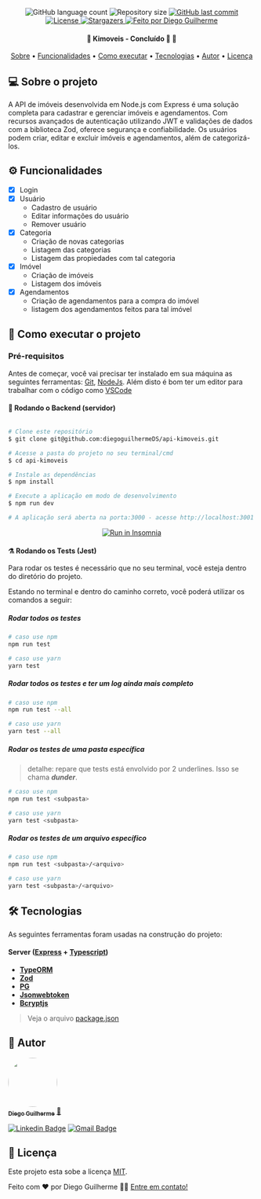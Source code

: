 <p align="center">
  <img alt="GitHub language count" src="https://img.shields.io/github/languages/count/diegoguilhermeDS/api-kimoveis?color=%2304D361">

  <img alt="Repository size" src="https://img.shields.io/github/repo-size/diegoguilhermeDS/api-kimoveis">

  <a href="https://github.com/diegoguilhermeDS/api-kimoveiso/commits/master">
    <img alt="GitHub last commit" src="https://img.shields.io/github/last-commit/diegoguilhermeDS/api-kimoveis">
  </a>
  
  <a href="https://github.com/diegoguilhermeDS/api-kimoveis/blob/main/LICENSE">
    <img alt="License" src="https://img.shields.io/badge/license-MIT-brightgreen">
  </a>
   
   <a href="https://github.com/diegoguilhermeDS/api-kimoveis/stargazers">
    <img alt="Stargazers" src="https://img.shields.io/github/stars/diegoguilhermeDS/api-kimoveis?style=social">
  </a>

  <a href="https://github.com/diegoguilhermeDS">
    <img alt="Feito por Diego Guilherme" src="https://img.shields.io/badge/feito%20por-DiegoGuilherme-%237519C1">
  </a>
</p>

<h4 align="center"> 
	🚧  Kimoveis - Concluído 🚀 🚧
</h4>

<p align="center">
 <a href="#-sobre-o-projeto">Sobre</a> •
 <a href="#-funcionalidades">Funcionalidades</a> •
 <a href="#-como-executar-o-projeto">Como executar</a> • 
 <a href="#-tecnologias">Tecnologias</a> • 
 <a href="#-autor">Autor</a> • 
 <a href="#user-content--licença">Licença</a>
</p>

## 💻 Sobre o projeto
A API de imóveis desenvolvida em Node.js com Express é uma solução completa para cadastrar e gerenciar imóveis e agendamentos. Com recursos avançados de autenticação utilizando JWT e validações de dados com a biblioteca Zod, oferece segurança e confiabilidade. Os usuários podem criar, editar e excluir imóveis e agendamentos, além de categorizá-los.

## ⚙️ Funcionalidades

- [x] Login
- [x] Usuário
    - Cadastro de usuário 
    - Editar informações do usuário
    - Remover usuário
- [x] Categoria
    - Criação de novas categorias
    - Listagem das categorias
    - Listagem das propiedades com tal categoria
- [x] Imóvel
  - Criação de imóveis
  - Listagem dos imóveis
- [x] Agendamentos
  - Criação de agendamentos para a compra do imóvel
  - listagem dos agendamentos feitos para tal imóvel


## 🚀 Como executar o projeto

### Pré-requisitos

Antes de começar, você vai precisar ter instalado em sua máquina as seguintes ferramentas:
[Git](https://git-scm.com/), [NodeJs](https://nodejs.org/en). 
Além disto é bom ter um editor para trabalhar com o código como [VSCode](https://code.visualstudio.com/)

#### 🎲 Rodando o Backend (servidor)

```bash

# Clone este repositório
$ git clone git@github.com:diegoguilhermeDS/api-kimoveis.git

# Acesse a pasta do projeto no seu terminal/cmd
$ cd api-kimoveis

# Instale as dependências
$ npm install

# Execute a aplicação em modo de desenvolvimento
$ npm run dev

# A aplicação será aberta na porta:3000 - acesse http://localhost:3001

```
<p align="center">
  <a href="https://insomnia.rest/run/?label=Kimoveis&uri=https%3A%2F%2Fgithub.com%2FdiegoguilhermeDS%2Fapi-kimoveis%2Fblob%2F2bee49eefffb3a1acb4c11bbb1eaa21411ebd260%2Finsomnia.json" target="_blank"><img src="https://insomnia.rest/images/run.svg" alt="Run in Insomnia"></a>
</p>

#### ⚗️ Rodando os Tests (Jest)

Para rodar os testes é necessário que no seu terminal, você esteja dentro do diretório do projeto.

Estando no terminal e dentro do caminho correto, você poderá utilizar os comandos a seguir:

##### Rodar todos os testes

```bash
# caso use npm
npm run test

# caso use yarn
yarn test
```

##### Rodar todos os testes e ter um log ainda mais completo

```bash
# caso use npm
npm run test --all

# caso use yarn
yarn test --all
```

##### Rodar os testes de uma pasta específica

> detalhe: repare que tests está envolvido por 2 underlines. Isso se chama ***dunder***.

```bash
# caso use npm
npm run test <subpasta>

# caso use yarn
yarn test <subpasta>
```

##### Rodar os testes de um arquivo específico

```bash
# caso use npm
npm run test <subpasta>/<arquivo>

# caso use yarn
yarn test <subpasta>/<arquivo>
```

## 🛠 Tecnologias

As seguintes ferramentas foram usadas na construção do projeto:

#### **Server** ([Express](https://expressjs.com/pt-br/) + [Typescript](https://www.typescriptlang.org/))

- **[TypeORM](https://typeorm.io/)**
- **[Zod](https://www.npmjs.com/package/zod)**
- **[PG](https://www.npmjs.com/package/pg)**
- **[Jsonwebtoken](https://www.npmjs.com/package/jsonwebtoken)**
- **[Bcryptjs](https://www.npmjs.com/package/bcryptjs)**

> Veja o arquivo [package.json](https://github.com/diegoguilhermeDS/api-kimoveis/blob/2bee49eefffb3a1acb4c11bbb1eaa21411ebd260/package.json)


## 🦸 Autor

<a href="https://github.com/diegoguilhermeDS">
 <img style="border-radius: 50%;" src="https://avatars.githubusercontent.com/u/110187246?v=4" width="100px;" alt=""/>
 <br />
 <sub><b>Diego Guilherme</b></sub></a> <a href="https://github.com/diegoguilhermeDS" title="Github">🚀</a>
 <br />

[![Linkedin Badge](https://img.shields.io/badge/-Diego-blue?style=flat-square&logo=Linkedin&logoColor=white&link=https://www.linkedin.com/in/diegoguilhermeds/)](https://www.linkedin.com/in/diegoguilhermeds/) 
[![Gmail Badge](https://img.shields.io/badge/-diegoguilherme752@gmail.com-c14438?style=flat-square&logo=Gmail&logoColor=white&link=mailto:diegoguilherme752@gmail.com)](mailto:diegoguilherme752@gmail.com)


## 📝 Licença
Este projeto esta sobe a licença [MIT](./LICENSE).

Feito com ❤️ por Diego Guilherme 👋🏽 [Entre em contato!](https://www.linkedin.com/in/diegoguilhermeds/)
